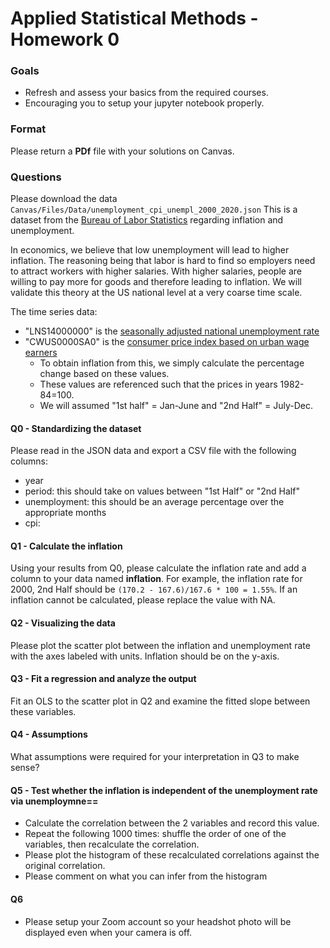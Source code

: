 # Applied Statistical Methods - Homework 0

### Goals
- Refresh and assess your basics from the required courses.
- Encouraging you to setup your jupyter notebook properly.

### Format
Please return a **PDf** file with your solutions on Canvas.

### Questions
Please download the data `Canvas/Files/Data/unemployment_cpi_unempl_2000_2020.json`
This is a dataset from the [Bureau of Labor Statistics](https://www.bls.gov/data/#api)
regarding inflation and unemployment.

In economics, we believe that low unemployment will lead to higher inflation.
The reasoning being that labor is hard to find so employers need to attract
workers with higher salaries. With higher salaries, people are willing to pay
more for goods and therefore leading to inflation. We will validate this theory
at the US national level at a very coarse time scale.

The time series data:
- "LNS14000000" is the [seasonally adjusted national unemployment rate](https://data.bls.gov/timeseries/LNS14000000)
- "CWUS0000SA0" is the [consumer price index based on urban wage earners](https://data.bls.gov/timeseries/CWUS0000SA0)
  - To obtain inflation from this, we simply calculate the percentage change based on
    these values.
  - These values are referenced such that the prices in years 1982-84=100.
  - We will assumed "1st half" = Jan-June and "2nd Half" = July-Dec.


#### Q0 - Standardizing the dataset
Please read in the JSON data and export a CSV file with the following columns:
- year
- period: this should take on values between "1st Half" or "2nd Half"
- unemployment: this should be an average percentage over the appropriate months
- cpi: 

#### Q1 - Calculate the inflation
Using your results from Q0, please calculate the inflation rate and add a column to your
data named **inflation**. For example, the inflation rate for 2000, 2nd Half should be 
`(170.2 - 167.6)/167.6 * 100 = 1.55%`. If an inflation cannot be calculated, please
replace the value with NA.

#### Q2 - Visualizing the data
Please plot the scatter plot between the inflation and unemployment rate with the
axes labeled with units. Inflation should be on the y-axis.

#### Q3 - Fit a regression and analyze the output
Fit an OLS to the scatter plot in Q2 and examine the fitted slope between these variables.

#### Q4 - Assumptions
What assumptions were required for your interpretation in Q3 to make sense?

#### Q5 - Test whether the inflation is independent of the unemployment rate via unemploymne==
- Calculate the correlation between the 2 variables and record this value.
- Repeat the following 1000 times: shuffle the order of one of the variables, then recalculate the correlation.
- Please plot the histogram of these recalculated correlations against the original correlation.
- Please comment on what you can infer from the histogram

#### Q6
- Please setup your Zoom account so your headshot photo will be displayed even when your camera is off.
